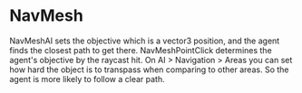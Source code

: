 # NavMesh
NavMeshAI sets the objective which is a vector3 position, and the agent finds the closest path to get there.
NavMeshPointClick determines the agent's objective by the raycast hit.
On AI > Navigation > Areas you can set how hard the object is to transpass when comparing to other areas. So the agent is more likely to follow a clear path.